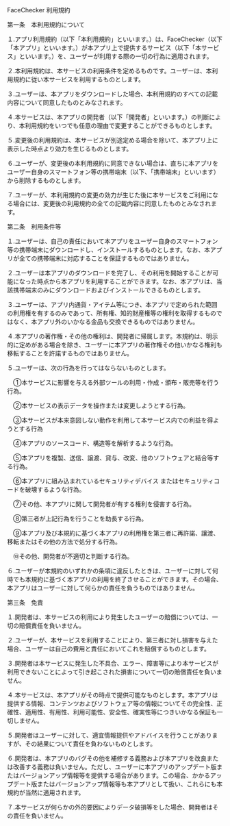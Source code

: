 FaceChecker 利用規約

第一条　本利用規約について

１.アプリ利用規約（以下「本利用規約」といいます。）は、FaceChecker（以下「本アプリ」といいます。）が本アプリ上で提供するサービス（以下「本サービス」といいます。）を、ユーザーが利用する際の一切の行為に適用されます。

２.本利用規約は、本サービスの利用条件を定めるものです。ユーザーは、本利用規約に従い本サービスを利用するものとします。

３.ユーザーは、本アプリをダウンロードした場合、本利用規約のすべての記載内容について同意したものとみなされます。

４.本サービスは、本アプリの開発者（以下「開発者」といいます。）の判断により、本利用規約をいつでも任意の理由で変更することができるものとします。

５.変更後の利用規約は、本サービスが別途定める場合を除いて、本アプリ上に表示した時点より効力を生じるものとします。

６.ユーザーが、変更後の本利用規約に同意できない場合は、直ちに本アプリをユーザー自身のスマートフォン等の携帯端末（以下、「携帯端末」といいます）から削除するものとします。

７.ユーザーが、本利用規約の変更の効力が生じた後に本サービスをご利用になる場合には、変更後の利用規約の全ての記載内容に同意したものとみなされます。


第二条　利用条件等

１.ユーザーは、自己の責任において本アプリをユーザー自身のスマートフォン等の携帯端末にダウンロードし、インストールするものとします。なお、本アプリが全ての携帯端末に対応することを保証するものではありません。

２.ユーザーは本アプリのダウンロードを完了し、その利用を開始することが可能になった時点から本アプリを利用することができます。なお、本アプリは、当該携帯端末のみにダウンロードおよびインストールできるものとします。

３.ユーザーは、アプリ内通貨・アイテム等につき、本アプリで定められた範囲の利用権を有するのみであって、所有権、知的財産権等の権利を取得するものではなく、本アプリ外のいかなる金品も交換できるものではありません。

４.本アプリの著作権・その他の権利は、開発者に帰属します。本規約は、明示的に定めがある場合を除き、ユーザーに本アプリの著作権その他いかなる権利も移転することを許諾するものではありません。

５.ユーザーは、次の行為を行ってはならないものとします。

　①本サービスに影響を与える外部ツールの利用・作成・頒布・販売等を行う行為。

　②本サービスの表示データを操作または変更しようとする行為。

　③本サービスが本来意図しない動作を利用して本サービス内での利益を得ようとする行為

　④本アプリのソースコード、構造等を解析するような行為。

　⑤本アプリを複製、送信、譲渡、貸与、改変、他のソフトウェアと結合等する行為。

　⑥本アプリに組み込まれているセキュリティデバイス またはセキュリティコードを破壊するような行為。

　⑦その他、本アプリに関して開発者が有する権利を侵害する行為。

　⑧第三者が上記行為を行うことを助長する行為。

　⑨本アプリ及び本規約に基づく本アプリの利用権を第三者に再許諾、譲渡、移転またはその他の方法で処分する行為。

　⑩その他、開発者が不適切と判断する行為。

６.ユーザーが本規約のいずれかの条項に違反したときは、ユーザーに対して何時でも本規約に基づく本アプリの利用を終了させることができます。その場合、本アプリはユーザーに対して何らかの責任を負うものではありません。


第三条　免責

１.開発者は、本サービスの利用により発生したユーザーの賠償については、一切の賠償責任を負いません。

２.ユーザーが、本サービスを利用することにより、第三者に対し損害を与えた場合、ユーザーは自己の費用と責任においてこれを賠償するものとします。

３.開発者は本サービスに発生した不具合、エラー、障害等により本サービスが利用できないことによって引き起こされた損害について一切の賠償責任を負いません。

４.本サービスは、本アプリがその時点で提供可能なものとします。本アプリは提供する情報、コンテンツおよびソフトウェア等の情報についてその完全性、正確性、適用性、有用性、利用可能性、安全性、確実性等につきいかなる保証も一切しません。

５.開発者はユーザーに対して、適宜情報提供やアドバイスを行うことがありますが、その結果について責任を負わないものとします。

６.開発者は、本アプリのバグその他を補修する義務および本アプリを改良または改善する義務は負いません。ただし、ユーザーに本アプリのアップデート版またはバージョンアップ情報等を提供する場合があります。この場合、かかるアップデート版またはバージョンアップ情報等も本アプリとして扱い、これらにも本規約が当然に適用されます。

７.本サービスが何らかの外的要因によりデータ破損等をした場合、開発者はその責任を負いません。
